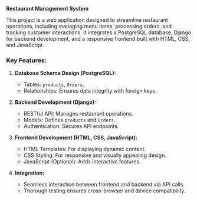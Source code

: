 

**Restaurant Management System**

This project is a web application designed to streamline restaurant operations, including managing menu items, processing orders, and tracking customer interactions. It integrates a PostgreSQL database, Django for backend development, and a responsive frontend built with HTML, CSS, and JavaScript.

### Key Features:
1. **Database Schema Design (PostgreSQL):**
   - Tables: `products`, `Orders`.
   - Relationships: Ensures data integrity with foreign keys.

2. **Backend Development (Django):**
   - RESTful API: Manages restaurant operations.
   - Models: Defines `products` and `Orders`.
   - Authentication: Secures API endpoints.

3. **Frontend Development (HTML, CSS, JavaScript):**
   - HTML Templates: For displaying dynamic content.
   - CSS Styling: For responsive and visually appealing design.
   - JavaScript (Optional): Adds interactive features.

4. **Integration:**
   - Seamless interaction between frontend and backend via API calls.
   - Thorough testing ensures cross-browser and device compatibility.

